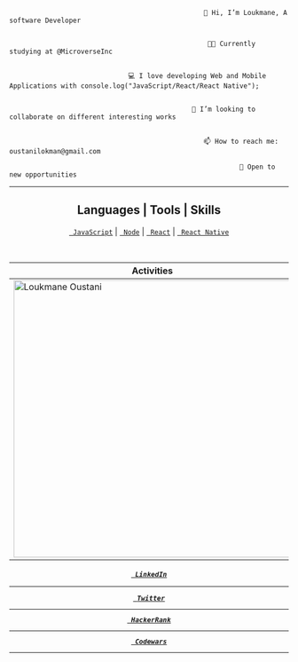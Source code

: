 


                                                     👋 Hi, I’m Loukmane, A software Developer
                                                        
                                                        
                                                      👨‍🎓 Currently studying at @MicroverseInc
                                                      
                                                      
                                  💻 I love developing Web and Mobile Applications with console.log("JavaScript/React/React Native");
                                                   
                                                   
                                                  💞️ I’m looking to collaborate on different interesting works
                                                  
                                                  
                                                     📫 How to reach me: oustanilokman@gmail.com 
                                                     
                                                              🛄 Open to new opportunities
                                                     
 <hr>
<h2 align="center">Languages | Tools | Skills</h2>
<p align="center">
<code><a href="https://www.javascript.com/" title="JavaScript"> JavaScript</a></code>  |
<code><a href="https://www.javascript.com/" title="JavaScript"> Node</a></code>  |
 <code><a href="https://reactjs.org/" title="React"> React</a></code>  |
<code><a href="https://reactnative.dev/" title="React Native"> React Native</a></code>
<p>

  
  
<p align="center">&nbsp;
 
| Activities |   Languages |
| ---------- | ----------- |
 | <img align="center" src="https://github-readme-stats.vercel.app/api?username=L2oukmane&show_icons=true&theme=outrun" alt="Loukmane Oustani" width="500" /> | <img align="center" src="https://github-readme-stats.vercel.app/api/top-langs?username=L2oukmane&show_icons=true&theme=outrun&layout=compact" alt="Loukmane Oustani" width="410"/>|
</p>

<h5 align="center">
  <code><a href="www.linkedin.com/in/loukmaneoustani" title="LinkedIn Profile"> LinkedIn</a></code><hr> 
  <code><a href="https://twitter.com/LoukmaneOustani" title="LinkedIn Profile"> Twitter</a><hr></code>
  <code><a href="https://www.hackerrank.com/oustanilokman" title="LinkedIn Profile"> HackerRank</a><hr></code>
  <code><a href="https://www.codewars.com/users/Loukmane" title="LinkedIn Profile"> Codewars</a><hr></code> 
</h5>
  
<!---
L2oukmane/L2oukmane is a ✨ special ✨ repository because its `README.md` (this file) appears on your GitHub profile.
You can click the Preview link to take a look at your changes.
--->
